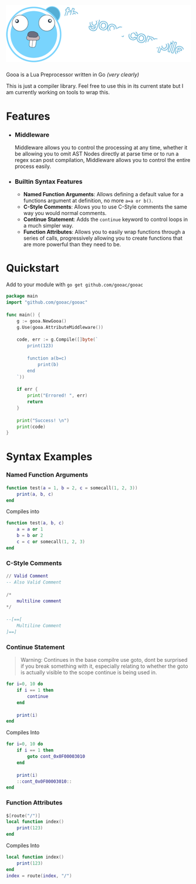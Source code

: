 
# ![Gooa](assets/gooacompiler.png)

Gooa is a Lua Preprocessor written in Go *(very clearly)*   
  
This is just a compiler library. Feel free to use this in its current state but I am currently working on tools to wrap this.

# Features
- ### Middleware
    Middleware allows you to control the processing at any time, whether it be allowing you to omit AST Nodes directly at parse time or to run a regex scan post compilation, Middleware allows you to control the entire process easily.
- ### Builtin Syntax Features
    - **Named Function Arguments**: Allows defining a default value for a functions argument at definition, no more `a=a or b()`.
    - **C-Style Comments**: Allows you to use C-Style comments the same way you would normal comments.
    - **Continue Statement**: Adds the `continue` keyword to control loops in a much simpler way.
    - **Function Attributes**: Allows you to easily wrap functions through a series of calls, progressively allowing you to create functions that are more powerful than they need to be.


# Quickstart
Add to your module with `go get github.com/gooac/gooac`

```go
package main
import "github.com/gooac/gooac"

func main() {
    g := gooa.NewGooa()
    g.Use(gooa.AttributeMiddleware())

    code, err := g.Compile([]byte(`
		print(123)

		function a(b=c)
			print(b)
		end
	`))

    if err {
        print("Errored! ", err)
        return 
    }
    
    print("Success! \n")
    print(code)
}
```

# Syntax Examples
### Named Function Arguments
```lua
function test(a = 1, b = 2, c = somecall(1, 2, 3))
    print(a, b, c)
end
```
Compiles into
```lua
function test(a, b, c)
    a = a or 1
    b = b or 2
    c = c or somecall(1, 2, 3)
end
```

### C-Style Comments
```lua
// Valid Comment
-- Also Valid Comment

/*
    multiline comment
*/

--[==[
    Multiline Comment
]==]
```

### Continue Statement
> Warning: Continues in the base compilre use goto, dont be surprised if you break something with it, especially relating to whether the goto is actually visible to the scope continue is being used in.

```lua
for i=0, 10 do
    if i == 1 then
        continue
    end

    print(i)
end
```
Compiles Into
```lua
for i=0, 10 do
    if i == 1 then
        goto cont_0x0F00003010
    end

    print(i)
    ::cont_0x0F00003010::
end
```

### Function Attributes
```lua
$[route("/")]
local function index()
    print(123)
end
```
Compiles Into
```lua
local function index()
    print(123)
end
index = route(index, "/")
```
